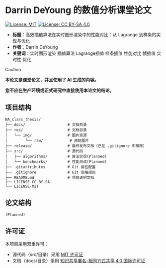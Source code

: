 # Darrin DeYoung 的数值分析课堂论文

[![License: MIT](https://img.shields.io/badge/License-MIT-yellow.svg)](https://opensource.org/licenses/MIT)
[![License: CC BY-SA 4.0](https://img.shields.io/badge/License-CC%20BY--SA%204.0-lightgrey.svg)](https://creativecommons.org/licenses/by-sa/4.0/)

- **标题**：高效插值算法在实时图形渲染中的性能对比：从 Lagrange 到样条的实现与优化
- **作者**：Darrin DeYoung
- **关键词**：实时图形渲染 插值算法 Lagrange插值 样条插值 性能对比 帧插值 实时性 优化

> [!CAUTION]
>
> **本论文是课堂论文，并且使用了 AI 生成的内容。**
>
> **您不应在生产环境或正式研究中直接使用本论文的结论。**

## 项目结构

```
NA_class_thesis/
├── docs/                   # 文档目录
├── res/                    # 文档目录
│   └── img/                # 图片资源
│        └── raw/            # 原始图片 
├── release/                # 最终发布文档（已在 .gitignore 中排除）
├── src/                    # 源代码
│   ├── algorithms/         # 算法实现(Planned)
│   └── benchmarks/         # 性能测试(Planned)
├── .gitattributes          # Git 属性配置
├── .gitignore              # Git 忽略规则
├── README.md               # 项目说明文档
├── LICENSE-CC-BY-SA
└── LICENSE-MIT
```

## 论文结构

```
(Planned)
```

## 许可证

本项目采用双重许可：

- 源代码（src/目录）采用 [MIT 许可证](LICENSE-MIT)
- 文档（docs/目录）采用 [知识共享署名-相同方式共享 4.0 国际许可证](LICENSE-CC-BY-SA)

